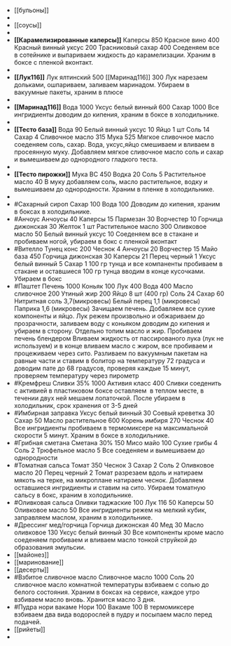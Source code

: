 - [[бульоны]]
-
- [[соусы]]
-
- **[[Карамелизированные каперсы]]** 
  Каперсы 850
  Красное вино 400
  Красный винный уксус 200
  Трасниковый сахар 400
  Соеденяем все в сотейнике и выпариваем жидкость до карамелизации. Храним в боксе с пленкой вконтакт.
-
- **[[Лук116]]**
  Лук ялтинский 500
  [[Маринад116]] 300
  Лук нарезаем дольками, ошпариваем, заливаем маринадом. Убираем в вакуумные пакеты, храним в плюсе
-
- **[[Маринад116]]** 
  Вода 1000
  Уксус белый винный 600
  Сахар 1000
  Все ингридиенты доводим до кипения, храним в боксе в холодильнике.
-
- **[[Тесто база]]** 
  Вода 90
  Белый винный уксус 10
  Яйцо 1 шт
  Соль 14
  Сахар 4
  Сливочное масло 315
  Мука 525
  Мягкое сливочное масло соеденяем соль, сахар. Вода, уксус,яйцо смешиваем и вливаем в просеянную муку. Добавляем мягкое сливочное масло соль и сахар и вымешиваем до однородного гладкого теста.
-
- **[[Тесто пирожки]]** 
  Мука ВС 450
  Водка 20
  Соль 5
  Растительное масло 40
  В муку добавляем соль, масло растительное, водку и вымешиваем до однородности. Храним в пленке в холодильнике.
-
- #Сахарный сироп
  Сахар 100
  Вода 100
  Доводим до кипения, храним в боксах в холодильнике.
- #Анчоус
  Анчоусы 40
  Каперсы 15
  Пармезан 30
  Ворчестер 10
  Горчица дижонская 30
  Желток 1 шт
  Растительное масло 300
  Оливковое масло 50
  Белый винный уксус 10
  Соеденяем все в стакане и пробиваем ногой, убираем в бокс с пленкой вконтакт
- #Вителло
  Тунец конс 200
  Чеснок 4
  Анчоусы 20
  Ворчестер 15
  Майо база 450
  Горчица дижонская 30
  Каперсы 21
  Перец черный 1
  Уксус белый винный 5
  Сахар 1
  100 гр тунца и все компаненты пробиваем в стакане и оставшиеся 100 гр тунца вводим в конце кусочками. Убираем в бокс
- #Паштет
  Печень 1000
  Коньяк 100
  Лук 400
  Вода 400
  Масло сливочное 200
  Утиный жир 200
  Яйцо 8 шт (400 гр)
  Соль 24
  Сахар 60
  Нитритная соль 3,7(микровесы)
  Белый перец 1,1 (микровесы)
  Паприка 1,6 (микровесы)
  Зачищаем печень. Добавляем все сухие компоненты и яйцо.
  Лук режем произвольно и обжариваем до прозрачности, заливаем воду с коньяком доводим до кипения и убираем в сторону.
  Отдельно топим масло и жир.
  Пробиваем печень блендером Вливаем жидкость от пассированого лука (лук не используем) и в конце вливаем масло с жиром, все пробиваем и процеживаем через сито. Разливаем по вакуумным пакетам на равные части и ставим в болитор на температуру 72 градуса и доводим пате до 68 градусов, проверяя каждые 15 минут, проверяем температуру через пирометр
- #Кремфреш
  Сливки 35% 1000
  Активия класс 400
  Сливки соеденить с активией в пластиковом боксе оставляем  в теплом месте, в течении двух ней мешаем лопаточкой. После убираем в холодильник, срок хранения от 3-5 дней
- #Имбирная заправка
  Уксус белый винный 30
  Соевый креветка 30
  Сахар 50
  Масло растительное 600
  Корень имбиря 270
  Чеснок 40
  Все ингридиенты пробиваем в термомиксере на максимальной скорости 5 минут. Храним в боксе в холодильнике.
- #Грибная сметана
  Сметана 30% 150
  Мисо майо 100
  Сухие грибы 4
  Соль 2
  Трюфельное масло 5
  Все соеденяем и вымешиваем до однородности
- #Томатная сальса
  Томат 350
  Чеснок 3
  Сахар 2
  Соль 2
  Оливковое масло 20
  Перец черный 2
  Томат разрезаем вдоль и натираем мякоть на терке, на микроплане натираем чеснок. Добавляем оставшиеся ингридиенты и ставим на сито. Убираем томатную сальсу в бокс, храним в холодильнике.
- #Оливковая сальса
  Оливки таджаские 100
  Лук 116 50
  Каперсы 50
  Оливковое масло 50
  Все ингридиенты режем на мелкий кубик, заправляем маслом, храним в холодильнике.
- #Дрессинг мед/горчица
  Горчица дижонская 40
  Мед 30
  Масло оливковое 130
  Уксус белый винный 30
  Все компоненты кроме масло соеденяем пробиваем и вливаем масло тонкой струйкой до образования эмульсии.
- [[майонез]]
- [[маринование]]
- [[десерты]]
- #Взбитое сливочное масло
  Сливочное масло 1000
  Соль 20
  сливочное масло комнатной температуры взбиваем с солью до белого состояния. Храним в боксах на сервисе, каждое утро взбиваем масло вновь. Хранится масло 3 дня.
- #Пудра нори вакаме
  Нори 100
  Вакаме 100
  В термомиксере взбиваем два вида водорослей в пудру и посыпаем масло перед подачей.
- [[рийеты]]
-